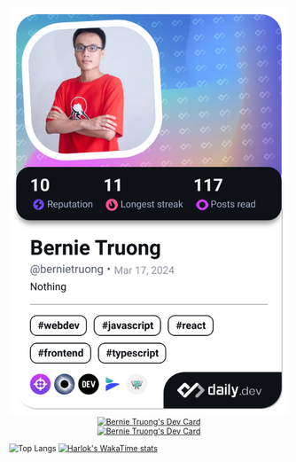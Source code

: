 <div align="center">
   <a href="https://app.daily.dev/bernietruong">
      <img src="./devcard.png" width="652" alt="Bernie Truong's Dev Card"/>
   </a>
</div>

<div align="center">
   <a href="https://github.com/anuraghazra/github-readme-stats#gh-light-mode-only">
      <img src="https://github-readme-stats.vercel.app/api?username=i-am-truong&rank_icon=percentile&show_icons=true&theme=ambient_gradient&show=reviews,discussions_started,discussions_answered,prs_merged,prs_merged_percentage#gh-light-mode-only" width="467" height="320" alt="Bernie Truong's Dev Card"/>
   </a>
</div>

<div align="center">
   <a href="https://github.com/anuraghazra/github-readme-stats#gh-dark-mode-only">
      <img src="https://github-readme-stats.vercel.app/api?username=i-am-truong&rank_icon=percentile&show_icons=true&theme=great-gatsby&show=reviews,discussions_started,discussions_answered,prs_merged,prs_merged_percentage#gh-dark-mode-only" width="467" height="320" alt="Bernie Truong's Dev Card"/>
   </a>
</div>

![Top Langs](https://github-readme-stats.vercel.app/api/top-langs/?username=i-am-truong&layout=compact)
[![Harlok's WakaTime stats](https://github-readme-stats.vercel.app/api/wakatime?username=iamtruong&layout=compact&custom_title=Bernie%20Truong%20's%20WakaTime%20Stats)](https://github.com/anuraghazra/github-readme-stats)


